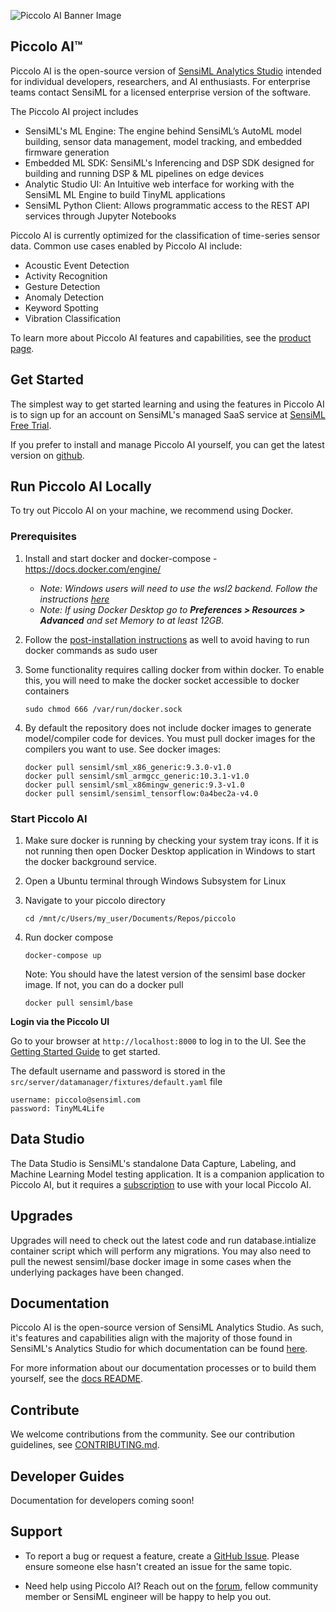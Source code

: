![Piccolo AI Banner Image](https://sensiml.org/wp-content/uploads/2024/07/piccolo_github_banner.png)
## Piccolo AI™

Piccolo AI is the open-source version of [SensiML Analytics Studio](https://sensiml.com/services/toolkit/analytics-studio/) intended for individual developers, researchers, and AI enthusiasts. For enterprise teams contact SensiML for a licensed enterprise version of the software.

The Piccolo AI project includes

* SensiML's ML Engine: The engine behind SensiML’s AutoML model building, sensor data management, model tracking, and embedded firmware generation 
* Embedded ML SDK: SensiML's Inferencing and DSP SDK designed for building and running DSP & ML pipelines on edge devices
* Analytic Studio UI: An Intuitive web interface for working with the SensiML ML Engine to build TinyML applications
* SensiML Python Client: Allows programmatic access to the REST API services through Jupyter Notebooks

Piccolo AI is currently optimized for the classification of time-series sensor data. Common use cases enabled by Piccolo AI include:

* Acoustic Event Detection
* Activity Recognition
* Gesture Detection
* Anomaly Detection
* Keyword Spotting
* Vibration Classification

To learn more about Piccolo AI features and capabilities, see the
[product page](https://sensiml.com/services/toolkit/analytics-studio/).

## Get Started

The simplest way to get started learning and using the features in Piccolo AI is to sign up for an account on SensiML's managed SaaS service at
[SensiML Free Trial](https://sensiml.com/plans/trial/).

If you prefer to install and manage Piccolo AI yourself, you can get
the latest version on [github](https://github.com/sensiml/piccolo).

## Run Piccolo AI Locally

To try out Piccolo AI on your machine, we recommend using Docker.

### Prerequisites 

1. Install and start docker and docker-compose - https://docs.docker.com/engine/

   * *Note: Windows users will need to use the wsl2 backend. Follow the instructions [here](https://docs.docker.com/desktop/wsl/)*
   * *Note: If using Docker Desktop go to **Preferences > Resources > Advanced** and set Memory to at least 12GB.*

2. Follow the [post-installation instructions](https://docker-docs.uclv.cu/engine/install/linux-postinstall/) as well to avoid having to run docker commands as sudo user 

3. Some functionality requires calling docker from within docker. To enable this, you will need to make the docker socket accessible to docker containers

   ```
   sudo chmod 666 /var/run/docker.sock
   ```

5. By default the repository does not include docker images to generate model/compiler code for devices. You must pull docker images for the compilers you want to use. See docker images:
  
   ```
   docker pull sensiml/sml_x86_generic:9.3.0-v1.0
   docker pull sensiml/sml_armgcc_generic:10.3.1-v1.0
   docker pull sensiml/sml_x86mingw_generic:9.3-v1.0
   docker pull sensiml/sensiml_tensorflow:0a4bec2a-v4.0
   ```

### Start Piccolo AI

1. Make sure docker is running by checking your system tray icons. If it is not running then open Docker Desktop application in Windows to start the docker background service.

2. Open a Ubuntu terminal through Windows Subsystem for Linux

3. Navigate to your piccolo directory

   ```
   cd /mnt/c/Users/my_user/Documents/Repos/piccolo
   ```

4. Run docker compose

   ```
   docker-compose up
   ```

   Note: You should have the latest version of the sensiml base docker image. If not, you can do a docker pull

   ```
   docker pull sensiml/base
   ```

**Login via the Piccolo UI**

Go to your browser at `http://localhost:8000` to log in to the UI. See the [Getting Started Guide](https://sensiml.com/documentation/guides/getting-started/overview.html) to get started. 

The default username and password is stored in the `src/server/datamanager/fixtures/default.yaml` file

   ```
   username: piccolo@sensiml.com
   password: TinyML4Life
   ```

## Data Studio

The Data Studio is SensiML's standalone Data Capture, Labeling, and Machine Learning Model testing application. It is a companion application to Piccolo AI, but it requires a [subscription](https://sensiml.com/plans/data-studio-edition/) to use with your local Piccolo AI. 


## Upgrades
Upgrades will need to check out the latest code and run database.intialize container script which will perform any migrations. You may also need to pull the newest sensiml/base docker image in some cases when the underlying packages have been changed.


## Documentation

Piccolo AI is the open-source version of SensiML Analytics Studio. As such, it's features and capabilities align with the majority of those found in SensiML's Analytics Studio for which documentation can be found
[here](https://sensiml.com/documentation/analytics-studio/index.html).

For more information about our documentation processes or to build them yourself, see the
[docs README](https://github.com/sensiml/piccolo/blob/main/docs/README.md).

## Contribute

We welcome contributions from the community. See our contribution guidelines, see [CONTRIBUTING.md](https://github.com/sensiml/piccolo/blob/main/CONTRIBUTING.md). 

## Developer Guides

Documentation for developers coming soon!

## Support 

* To report a bug or request a feature, create a
[GitHub Issue](https://github.com/sensiml/piccolo/issues/new/choose). Please
ensure someone else hasn't created an issue for the same topic.

* Need help using Piccolo AI? Reach out on the [forum](https://forum.sensiml.org/),
fellow community member or SensiML engineer will be happy to help you out.

